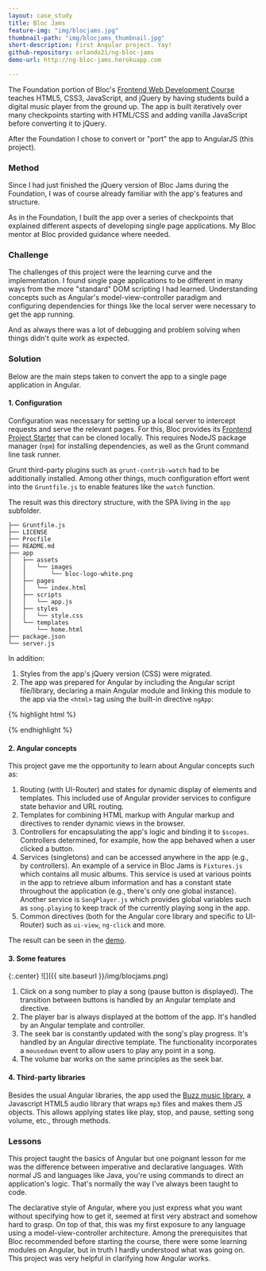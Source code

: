```yaml
---
layout: case_study
title: Bloc Jams
feature-img: "img/blocjams.jpg"
thumbnail-path: "img/blocjams_thumbnail.jpg"
short-description: First Angular project. Yay!
github-repository: orlando21/ng-bloc-jams
demo-url: http://ng-bloc-jams.herokuapp.com

---
```

The Foundation portion of Bloc's [Frontend Web Development Course](https://www.bloc.io/frontend-development-bootcamp) teaches HTML5, CSS3, JavaScript, and jQuery by having students build a digital music player from the ground up. The app is built iteratively over many checkpoints starting with HTML/CSS and adding vanilla JavaScript before converting it to jQuery.

After the Foundation I chose to convert or "port" the app to AngularJS (this project).

### Method

Since I had just finished the jQuery version of Bloc Jams during the Foundation, I was of course already familiar with the app's features and structure.

As in the Foundation, I built the app over a series of checkpoints that explained different aspects of developing single page applications. My Bloc mentor at Bloc provided guidance where needed.

### Challenge

The challenges of this project were the learning curve and the implementation. I found single page applications to be different in many ways from the more "standard" DOM scripting I had learned. Understanding concepts such as Angular's model-view-controller paradigm and configuring dependencies for things like the local server were necessary to get the app running.

And as always there was a lot of debugging and problem solving when things didn't quite work as expected.

### Solution

Below are the main steps taken to convert the app to a single page application in Angular.

#### 1. Configuration

Configuration was necessary for setting up a local server to intercept requests and serve the relevant pages. For this, Bloc provides its [Frontend Project Starter](https://github.com/Bloc/bloc-frontend-project-starter) that can be cloned locally. This requires NodeJS package manager (`npm`) for installing dependencies, as well as the Grunt command line task runner.

Grunt third-party plugins such as `grunt-contrib-watch` had to be additionally installed. Among other things, much configuration effort went into the `Gruntfile.js` to enable features like the `watch` function.

The result was this directory structure, with the SPA living in the `app` subfolder.

```
├── Gruntfile.js
├── LICENSE
├── Procfile
├── README.md
├── app
│   ├── assets
│   │   └── images
│   │       └── bloc-logo-white.png
│   ├── pages
│   │   └── index.html
│   ├── scripts
│   │   └── app.js
│   ├── styles
│   │   └── style.css
│   └── templates
│       └── home.html
├── package.json
└── server.js
```
In addition:

1. Styles from the app's jQuery version (CSS) were migrated.
2. The app was prepared for Angular by including the Angular script file/library, declaring a main Angular module and linking this module to the app via the `<html>` tag using the built-in directive `ngApp`:

{% highlight html %}
<html ng-app="blocJams">
{% endhighlight %}

#### 2. Angular concepts

This project gave me the opportunity to learn about Angular concepts such as:

1. Routing (with UI-Router) and states for dynamic display of elements and templates. This included use of Angular provider services to configure state behavior and URL routing.
2. Templates for combining HTML markup with Angular markup and directives to render dynamic views in the browser.
3. Controllers for encapsulating the app's logic and binding it to `$scopes`. Controllers determined, for example, how the app behaved when a user clicked a button.
4. Services (singletons) and can be accessed anywhere in the app (e.g., by controllers). An example of a service in Bloc Jams is `Fixtures.js` which contains all music albums. This service is used at various points in the app to retrieve album information and has a constant state throughout the application (e.g., there's only one global instance). Another service is `SongPlayer.js` which provides global variables such as `song.playing` to keep track of the currently playing song in the app.
5. Common directives (both for the Angular core library and specific to UI-Router) such as `ui-view`, `ng-click` and more.

The result can be seen in the [demo](http://ng-bloc-jams.herokuapp.com/).

#### 3. Some features

{:.center}
![]({{ site.baseurl }}/img/blocjams.png)

1. Click on a song number to play a song (pause button is displayed). The transition between buttons is handled by an Angular template and directive.
2. The player bar is always displayed at the bottom of the app. It's handled by an Angular template and controller.
3. The seek bar is constantly updated with the song's play progress. It's handled by an Angular directive template. The functionality incorporates a `mousedown` event to allow users to play any point in a song.
4. The volume bar works on the same principles as the seek bar.

#### 4. Third-party libraries

 Besides the usual Angular libraries, the app used the [Buzz music library](http://buzz.jaysalvat.com/), a Javascript HTML5 audio library that wraps `mp3` files and makes them JS objects. This allows applying states like play, stop, and pause, setting song volume, etc., through methods.

### Lessons

This project taught the basics of Angular but one poignant lesson for me was the difference between imperative and declarative languages. With normal JS and languages like Java, you're using commands to direct an application's logic. That's normally the way I've always been taught to code.

The declarative style of Angular, where you just express what you want without specifying how to get it, seemed at first very abstract and somehow hard to grasp. On top of that, this was my first exposure to any language using a model-view-controller architecture. Among the prerequisites that Bloc recommended before starting the course, there were some learning modules on Angular, but in truth I hardly understood what was going on. This project was very helpful in clarifying how Angular works.
